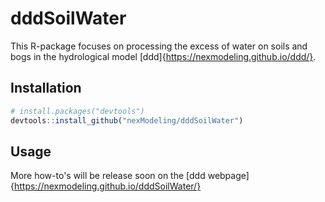 # dddSoilWater

This R-package focuses on processing the excess of water on soils and bogs in the hydrological model [ddd]{https://nexmodeling.github.io/ddd/}.

## Installation

```R
# install.packages("devtools")
devtools::install_github("nexModeling/dddSoilWater")
```

## Usage

More how-to's will be release soon on the [ddd webpage]{https://nexmodeling.github.io/dddSoilWater/}
